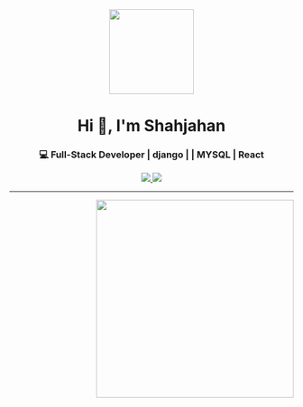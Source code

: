 <div align="center">
  <img height="150" src="https://media.giphy.com/media/M9gbBd9nbDrOTu1Mqx/giphy.gif" />
</div>

<h1 align="center">Hi 👋, I'm Shahjahan</h1>
<h3 align="center">💻 Full-Stack Developer | django | | MYSQL | React </h3>


<p align="center">
  <a href="https://www.linkedin.com/in/shah-jahan-9bb080249/" target="_blank">
    <img src="https://img.shields.io/badge/LinkedIn-0077B5?logo=linkedin&logoColor=white&style=for-the-badge" />
  </a>

  <a href="mailto:shahjahan154196@gmail.com">
    <img src="https://img.shields.io/badge/Email-shahjahan154196@gmail.com-red?style=for-the-badge&logo=gmail&logoColor=white" />
  </a>
</p>

---

<img align="right" src="https://cdn.dribbble.com/users/1708955/screenshots/4168871/programmer.gif" width="350"/>

